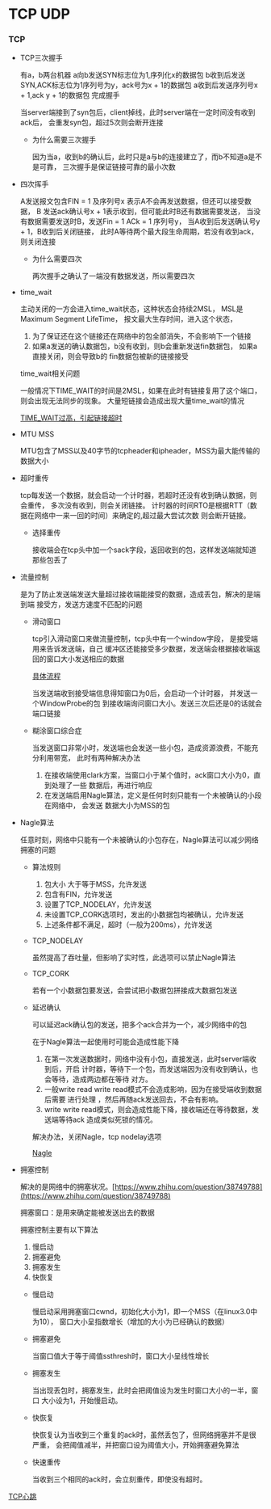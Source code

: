 # TCP UDP
### TCP

- TCP三次握手

    有a，b两台机器
    a向b发送SYN标志位为1,序列化x的数据包
    b收到后发送SYN,ACK标志位为1序列号为y，ack号为x + 1的数据包
    a收到后发送序列号x + 1,ack y + 1的数据包
    完成握手
    
    当server端接到了syn包后，client掉线，此时server端在一定时间没有收到ack后，
    会重发syn包，超过5次则会断开连接
    
    - 为什么需要三次握手
    
        因为当a，收到b的确认后，此时只是a与b的连接建立了，而b不知道a是不是可靠，
        三次握手是保证链接可靠的最小次数
    
- 四次挥手
    
    A发送报文包含FIN = 1 及序列号x 表示A不会再发送数据，但还可以接受数据，
    B 发送ack确认号x + 1表示收到，但可能此时B还有数据需要发送，
    当没有数据需要发送时B，发送Fin = 1 ACk = 1 序列号y，
    当A收到后发送确认号y + 1，B收到后关闭链接，
    此时A等待两个最大段生命周期，若没有收到ack，则关闭连接
    
    - 为什么需要四次
        
        两次握手之确认了一端没有数据发送，所以需要四次
        
- time_wait

    主动关闭的一方会进入time_wait状态，这种状态会持续2MSL，
    MSL是Maximum Segment LifeTime，
    报文最大生存时间，进入这个状态，
    
    1. 为了保证还在这个链接还在网络中的包全部消失，不会影响下一个链接
    2. 如果a发送的确认数据包，b没有收到，则b会重新发送fin数据包，
    如果a直接关闭，则会导致b的
    fin数据包被新的链接接受
    
    time_wait相关问题

    一般情况下TIME_WAIT的时间是2MSL，如果在此时有链接复用了这个端口，
    则会出现无法同步的现象。
    大量短链接会造成出现大量time_wait的情况
        
    [TIME_WAIT过高，引起链接超时](https://zhuanlan.zhihu.com/p/61145243)

- MTU MSS
    
    MTU包含了MSS以及40字节的tcpheader和ipheader，MSS为最大能传输的数据大小
    
- 超时重传

    tcp每发送一个数据，就会启动一个计时器，若超时还没有收到确认数据，则会重传，
    多次没有收到，则会关闭链接。
    计时器的时间RTO是根据RTT（数据在网络中一来一回的时间）来确定的,超过最大尝试次数
    则会断开链接。
    
        
    - 选择重传
        
        接收端会在tcp头中加一个sack字段，返回收到的包，这样发送端就知道那些包丢了

- 流量控制
    
    是为了防止发送端发送大量超过接收端能接受的数据，造成丢包，解决的是端到端
    接受方，发送方速度不匹配的问题
    
    - 滑动窗口
    
        tcp引入滑动窗口来做流量控制，tcp头中有一个window字段，
        是接受端用来告诉发送端，自己
        缓冲区还能接受多少数据，发送端会根据接收端返回的窗口大小发送相应的数据
        
        [具体流程](https://blog.csdn.net/mandagod/article/details/77883367)
        
        当发送端收到接受端信息得知窗口为0后，会启动一个计时器，
        并发送一个WindowProbe的包
        到接收端询问窗口大小。发送三次后还是0的话就会端口链接
        
    - 糊涂窗口综合症
        
        当发送窗口非常小时，发送端也会发送一些小包，造成资源浪费，不能充分利用带宽，
        此时有两种解决办法
        
        1. 在接收端使用clark方案，当窗口小于某个值时，ack窗口大小为0，直到处理了一些
        数据后，再进行响应
        2. 在发送端启用Nagle算法，定义是任何时刻只能有一个未被确认的小段在网络中，
        会发送
        数据大小为MSS的包

- Nagle算法
    
    任意时刻，网络中只能有一个未被确认的小包存在，Nagle算法可以减少网络拥塞的问题
    
    - 算法规则
        
        1. 包大小 大于等于MSS，允许发送
        2. 包含有FIN，允许发送
        3. 设置了TCP_NODELAY，允许发送
        4. 未设置TCP_CORK选项时，发出的小数据包均被确认，允许发送
        5. 上述条件都不满足，超时（一般为200ms），允许发送
        
    - TCP_NODELAY
        
        虽然提高了吞吐量，但影响了实时性，此选项可以禁止Nagle算法
        
    - TCP_CORK
    
        若有一个小数据包要发送，会尝试把小数据包拼接成大数据包发送
    
    - 延迟确认
        
        可以延迟ack确认包的发送，把多个ack合并为一个，减少网络中的包
        
        在于Nagle算法一起使用时可能会造成性能下降
        1. 在第一次发送数据时，网络中没有小包，直接发送，此时server端收到后，开启
        计时器，等待下一个包，而发送端因为没有收到确认，也会等待，造成两边都在等待
        对方。
        2. 一般write read write read模式不会造成影响，因为在接受端收到数据后需要
        进行处理
        ，然后再随ack发送回去，不会有影响。
        3. write write read模式，则会造成性能下降，接收端还在等待数据，发送端等待ack
        造成类似死锁的情况。
        
        解决办法，关闭Nagle，tcp nodelay选项
        
        [Nagle](https://my.oschina.net/xinxingegeya/blog/485643)
        
- 拥塞控制

    解决的是网络中的拥塞状况。[https://www.zhihu.com/question/38749788](https://www.zhihu.com/question/38749788)
    
    拥塞窗口：是用来确定能被发送出去的数据
    
    拥塞控制主要有以下算法
    1. 慢启动
    2. 拥塞避免
    3. 拥塞发生
    4. 快恢复
    
    - 慢启动
    
        慢启动采用拥塞窗口cwnd，初始化大小为1，即一个MSS（在linux3.0中为10），
        窗口大小呈指数增长（增加的大小为已经确认的数据）
        
        
    - 拥塞避免
        
        当窗口值大于等于阈值ssthresh时，窗口大小呈线性增长
        
    - 拥塞发生
        
        当出现丢包时，拥塞发生，此时会把阈值设为发生时窗口大小的一半，窗口
        大小设为1，开始慢启动。
    
    - 快恢复
    
        快恢复认为当收到三个重复的ack时，虽然丢包了，但网络拥塞并不是很严重，
        会把阈值减半，并把窗口设为阈值大小，开始拥塞避免算法
    
    - 快速重传
    
        当收到三个相同的ack时，会立刻重传，即使没有超时。
        
            
            


[TCP心跳](https://www.cnkirito.moe/tcp-talk/)
    


